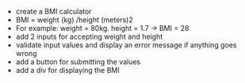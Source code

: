 <ul>
<li>create a BMI calculator</li>
<li>BMI = weight (kg) /height (meters)2</li>
<li>For example: weight = 80kg. height = 1.7 -> BMI = 28</li>
<li>add 2 inputs for accepting weight and height</li>
<li>validate input values and display an error message if anything goes wrong</li>
<li>add a button for submitting the values</li>
<li>add a div for displaying the BMI</li>
</ul>